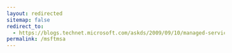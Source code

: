 ```yaml
---
layout: redirected
sitemap: false
redirect_to:
  - https://blogs.technet.microsoft.com/askds/2009/09/10/managed-service-accounts-understanding-implementing-best-practices-and-troubleshooting/
permalink: /msftmsa
---
```


